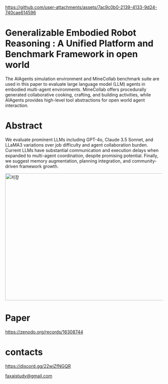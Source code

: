 https://github.com/user-attachments/assets/7ac9c0b0-2139-4133-9d24-740cae614596
# Generalizable Embodied Robot Reasoning : A Unified Platform and Benchmark Framework in open world
The AIAgents simulation environment and MineCollab benchmark suite are used in this paper to evaluate large language model (LLM) agents in embodied multi-agent environments. MineCollab offers procedurally generated collaborative cooking, crafting, and building activities, while AIAgents provides high-level tool abstractions for open world agent interaction.
# Abstract
We evaluate prominent LLMs including GPT-4o, Claude 3.5 Sonnet, and LLaMA3 variations over job difficulty and agent collaboration burden. Current LLMs have substantial communication and execution delays when expanded to multi-agent coordination, despite promising potential. Finally, we suggest memory augmentation, planning integration, and community-driven framework growth.

<img width="767" height="405" alt="저장" src="https://github.com/user-attachments/assets/db28ae7d-a2a0-4124-b268-334c44323e4e" />

# Paper
https://zenodo.org/records/16308744
# contacts
https://discord.gg/22wjZfNGQR

faxaistudy@gmail.com
